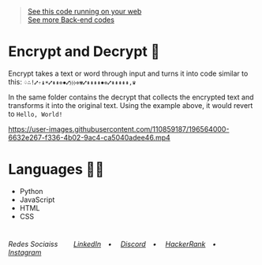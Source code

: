 ><a href="https://vlb-parallax-scroll-effect.netlify.app/" target="_blank">See this code running on your web</a></br>
><a href="https://github.com/stars/VictorlBueno/lists/back-end" target="_blank">See more Back-end codes</a></br>

# Encrypt and Decrypt 🔡
Encrypt takes a text or word through input and turns it into code similar to this: <code>♤∴!⑇⥾♝☀⑇⇞⇞✲✸⑇⧽⧽⧽✲✾⑇⇞⇞⇞⇞✸✲⑇⇞⇞⇞⇞⇞,♛</code>

In the same folder contains the decrypt that collects the encrypted text and transforms it into the original text. Using the example above, it would revert to <code>Hello, World!</code>

https://user-images.githubusercontent.com/110859187/196564000-6632e267-f336-4b02-9ac4-ca5040adee46.mp4

# Languages 👨‍💻
<ul>
  <li>Python</li>
  <li>JavaScript</li>
  <li>HTML</li>
  <li>CSS</li>
</ul>
 
#
<h6>Redes Sociaiss&ensp;&ensp;&ensp;&ensp;
<a href="https://linkedin.com/in/victorlbueno/" target="_blank">LinkedIn</a>&ensp;&ensp;•&ensp;&ensp;
<a href="https://discordapp.com/users/Playsken#1180" target="_blank">Discord</a>&ensp;&ensp;•&ensp;&ensp;
<a href="https://www.hackerrank.com/Playsken" target="_blank">HackerRank</a>&ensp;&ensp;•&ensp;&ensp;
<a href="https://instagram.com/victorlbueno" target="_blank">Instagram</a></h6>
